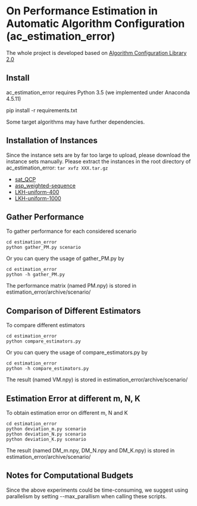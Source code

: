 # On Performance Estimation in Automatic Algorithm Configuration (ac_estimation_error)

The whole project is developed based on [Algorithm Configuration Library 2.0](https://bitbucket.org/mlindauer/aclib2/)

## Install
ac_estimation_error requires Python 3.5 (we implemented under Anaconda 4.5.11)

pip install -r requirements.txt

Some target algorithms may have further dependencies.

## Installation of Instances
Since the instance sets are by far too large to upload,  please download the instance sets manually.
Please extract the instances in the root directory of ac_estimation_error:
`tar xvfz XXX.tar.gz`

* [sat_QCP](http://aad.informatik.uni-freiburg.de/~lindauer/aclib/sat_QCP.tar.gz)
* [asp_weighted-sequence](http://aad.informatik.uni-freiburg.de/~lindauer/aclib/asp_weighted-sequence.tar.gz)
* [LKH-uniform-400](https://drive.google.com/open?id=1uZwH13xENnaYu-ul_BplW4cm4hPNzU4k)
* [LKH-uniform-1000](https://drive.google.com/open?id=1IIDmwrMfByiVTOv1ox54Rt_A6iVDqRbO)

## Gather Performance
To gather performance for each considered scenario
```
cd estimation_error
python gather_PM.py scenario
```
Or you can query the usage of gather_PM.py by
```
cd estimation_error
python -h gather_PM.py
```
The performance matrix (named PM.npy) is stored in estimation_error/archive/scenario/

## Comparison of Different Estimators
To compare different estimators
```
cd estimation_error
python compare_estimators.py
```
Or you can query the usage of compare_estimators.py by
```
cd estimation_error
python -h compare_estimators.py
```
The result (named VM.npy) is stored in estimation_error/archive/scenario/
## Estimation Error at different m, N, K
To obtain estimation error on different m, N and K
```
cd estimation_error
python deviation_m.py scenario
python deviation_N.py scenario
python deviation_K.py scenario
```
The result (named DM_m.npy, DM_N.npy and DM_K.npy) is stored in estimation_error/archive/scenario/

## Notes for Computational Budgets
Since the above experiments could be time-consuming, we suggest using parallelism by setting --max_parallism when calling these scripts.

